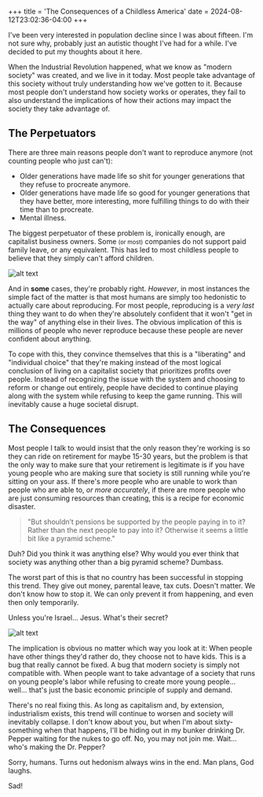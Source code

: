 +++
title = 'The Consequences of a Childless America'
date = 2024-08-12T23:02:36-04:00
+++

I've been very interested in population decline since I was about fifteen. I'm not sure why, probably just an autistic thought I've had for a while. I've decided to put my thoughts about it here.

When the Industrial Revolution happened, what we know as "modern society" was created, and we live in it today. Most people take advantage of this society without truly understanding how we've gotten to it. 
Because most people don't understand how society works or operates, they fail to also understand the implications of how their actions may impact the society they take advantage of.

## The Perpetuators

There are three main reasons people don't want to reproduce anymore (not counting people who just can't):
* Older generations have made life so shit for younger generations that they refuse to procreate anymore. 
* Older generations have made life so good for younger generations that they have better, more interesting, more fulfilling things to do with their time than to procreate.
* Mental illness.

The biggest perpetuator of these problem is, ironically enough, are capitalist business owners. Some <small>(or most)</small> companies do not support paid family leave, or any equivalent. This has led to most childless people to believe that they simply can't afford children.

![alt text](/images/the-consequences-of-a-childless-america/image-1.png)

And in **some** cases, they're probably right. *However*, in most instances the simple fact of the matter is that most humans are simply too hedonistic to actually care about reproducing. For most people, reproducing is a *very last* thing they want to do when they're absolutely confident that it won't "get in the way" of anything else in their lives. The obvious implication of this is millions of people who never reproduce because these people are never confident about anything.

To cope with this, they convince themselves that this is a "liberating" and "individual choice" that they're making instead of the most logical conclusion of living on a capitalist society that prioritizes profits over people. Instead of recognizing the issue with the system and choosing to reform or change out entirely, people have decided to continue playing along with the system while refusing to keep the game running. This will inevitably cause a huge societal disrupt.

## The Consequences

Most people I talk to would insist that the only reason they're working is so they can ride on retirement for maybe 15-30 years, but the problem is that the only way to make sure that your retirement is legitimate is if you have young people who are making sure that society is still running while you're sitting on your ass. If there's more people who are unable to work than people who are able to, *or more accurately*, if there are more people who are just consuming resources than creating, this is a recipe for economic disaster.

> "But shouldn’t pensions be supported by the people paying in to it? Rather than the next people to pay into it? Otherwise it seems a little bit like a pyramid scheme."

Duh? Did you think it was anything else? Why would you ever think that society was anything other than a big pyramid scheme? Dumbass.

The worst part of this is that no country has been successful in stopping this trend. They give out money, parental leave, tax cuts. Doesn't matter. We don't know how to stop it. We can only prevent it from happening, and even then only temporarily.

Unless you're Israel... Jesus. What's their secret?

![alt text](/images/the-consequences-of-a-childless-america/image.png)

The implication is obvious no matter which way you look at it: When people have other things they'd rather do, they choose not to have kids. This is a bug that really cannot be fixed. A bug that modern society is simply not compatible with. When people want to take advantage of a society that runs on young people's labor while refusing to create more young people... well... that's just the basic economic principle of supply and demand.

There's no real fixing this. As long as capitalism and, by extension, industrialism exists, this trend will continue to worsen and society will inevitably collapse. I don't know about you, but when I'm about sixty-something when that happens, I'll be hiding out in my bunker drinking Dr. Pepper waiting for the nukes to go off. No, you may not join me. Wait... who's making the Dr. Pepper?

Sorry, humans. Turns out hedonism always wins in the end. Man plans, God laughs.

Sad!